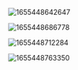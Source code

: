 ![1655448642647](https://user-images.githubusercontent.com/68007558/174241966-bf94b154-34dc-4350-be5a-f44ca3949d18.png)


![1655448686778](https://user-images.githubusercontent.com/68007558/174242094-2b693f7c-21cf-4582-8b8a-7aef50063998.png)




![1655448712284](https://user-images.githubusercontent.com/68007558/174242170-abe18a50-7053-4836-8e82-d64e733e6ed8.png)



![1655448763350](https://user-images.githubusercontent.com/68007558/174242317-9f3aa9ac-4abf-49ba-a226-5d022d340385.png)




